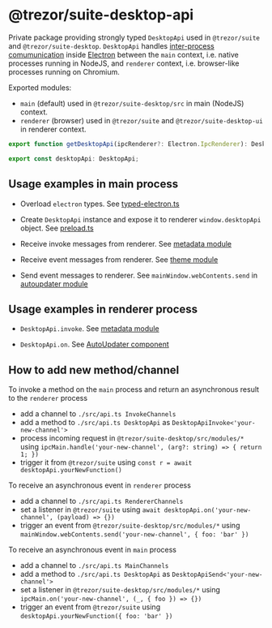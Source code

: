 # @trezor/suite-desktop-api

Private package providing strongly typed `DesktopApi` used in `@trezor/suite` and `@trezor/suite-desktop`. `DesktopApi` handles [inter-process comumunication](https://www.electronjs.org/docs/latest/tutorial/ipc) inside [Electron](https://www.electronjs.org/) between the `main` context, i.e. native processes running in NodeJS, and `renderer` context, i.e. browser-like processes running on Chromium.

Exported modules:

-   `main` (default) used in `@trezor/suite-desktop/src` in main (NodeJS) context.
-   `renderer` (browser) used in `@trezor/suite` and `@trezor/suite-desktop-ui` in renderer context.

```javascript
export function getDesktopApi(ipcRenderer?: Electron.IpcRenderer): DesktopApi;

export const desktopApi: DesktopApi;
```

## Usage examples in main process

-   Overload `electron` types. See [typed-electron.ts](../suite-desktop/src/typed-electron.ts)

-   Create `DesktopApi` instance and expose it to renderer `window.desktopApi` object. See [preload.ts](../suite-desktop/src/preload.ts)

-   Receive invoke messages from renderer. See [metadata module](../suite-desktop/src/modules/metadata.ts)

-   Receive event messages from renderer. See [theme module](../suite-desktop/src/modules/theme.ts)

-   Send event messages to renderer. See `mainWindow.webContents.send` in [autoupdater module](../suite-desktop/src/modules/auto-updater.ts)

## Usage examples in renderer process

-   `DesktopApi.invoke`. See [metadata module](../suite/src/services/suite/metadata/FileSystemProvider.ts)

-   `DesktopApi.on`. See [AutoUpdater component](../suite-desktop-ui/src/support/DesktopUpdater.tsx)

## How to add new method/channel

To invoke a method on the `main` process and return an asynchronous result to the `renderer` process

-   add a channel to `./src/api.ts InvokeChannels`
-   add a method to `./src/api.ts DesktopApi` as `DesktopApiInvoke<'your-new-channel'>`
-   process incoming request in `@trezor/suite-desktop/src/modules/*` using `ipcMain.handle('your-new-channel', (arg?: string) => { return 1; })`
-   trigger it from `@trezor/suite` using `const r = await desktopApi.yourNewFunction()`

To receive an asynchronous event in `renderer` process

-   add a channel to `./src/api.ts RendererChannels`
-   set a listener in `@trezor/suite` using `await desktopApi.on('your-new-channel', (payload) => {})`
-   trigger an event from `@trezor/suite-desktop/src/modules/*` using `mainWindow.webContents.send('your-new-channel', { foo: 'bar' })`

To receive an asynchronous event in `main` process

-   add a channel to `./src/api.ts MainChannels`
-   add a method to `./src/api.ts DesktopApi` as `DesktopApiSend<'your-new-channel'>`
-   set a listener in `@trezor/suite-desktop/src/modules/*` using `ipcMain.on('your-new-channel', (_, { foo }) => {})`
-   trigger an event from `@trezor/suite` using `desktopApi.yourNewFunction({ foo: 'bar' })`
